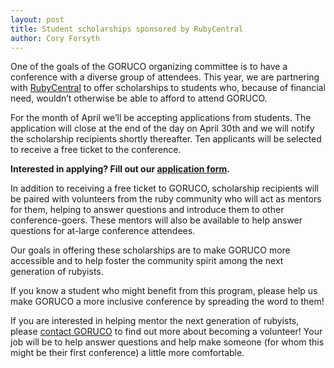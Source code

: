 ```yaml
---
layout: post
title: Student scholarships sponsored by RubyCentral
author: Cory Forsyth
---
```

One of the goals of the GORUCO organizing committee is to have a
conference with a diverse group of attendees. This year, we are
partnering with [RubyCentral](http://rubycentral.org/) to offer scholarships to students who,
because of financial need, wouldn’t otherwise be able to afford to
attend GORUCO.

For the month of April we’ll be accepting applications from students.
The application will close at the end of the day on April 30th and we 
will notify the scholarship recipients shortly thereafter. Ten applicants 
will be selected to receive a free ticket to the conference.

<strong>Interested in applying? Fill out our [application
form](http://j.mp/goruco2013-scholarship).</strong>

In addition to receiving a free ticket to GORUCO, scholarship
 recipients will be paired with volunteers from the ruby community who
will act as mentors for them, helping to answer questions and introduce
them to other conference-goers. These mentors will also be available to
help answer questions for at-large conference attendees.

Our goals in offering these scholarships are to make GORUCO more
 accessible and to help foster the community spirit among the next
generation of rubyists.

If you know a student who might benefit from this program, please help
 us make GORUCO a more inclusive conference by spreading the word to
them!

If you are interested in helping mentor the next generation of
 rubyists, please [contact GORUCO](mailto:info@goruco.com) to find out more about becoming a
volunteer! Your job will be to help answer questions and help make
someone (for whom this might be their first conference) a little more
comfortable.
